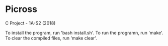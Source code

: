 # Picross
C Project - 1A-S2 (2018)

To install the program, run 'bash install.sh'. To run the programn, run 'make'. To clear the compiled files, run 'make clear'.
